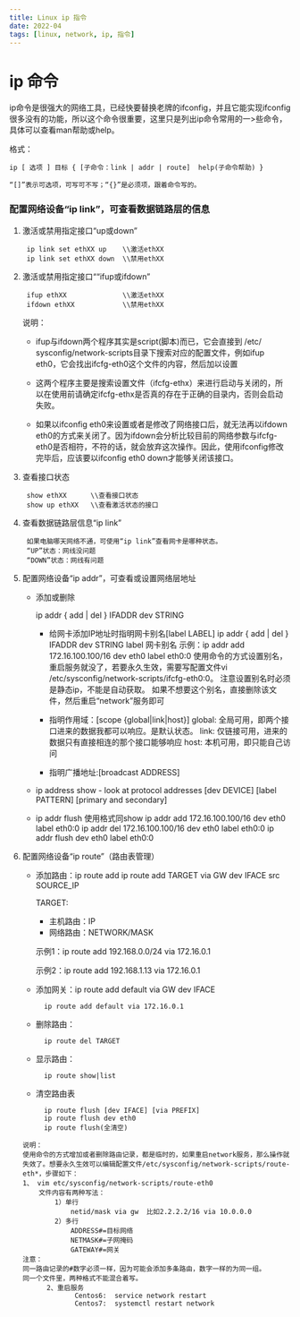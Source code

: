 ```yaml
---
title: Linux ip 指令
date: 2022-04
tags: [linux, network, ip, 指令]
---
```


# ip 命令

ip命令是很强大的网络工具，已经快要替换老牌的ifconfig，并且它能实现ifconfig很多没有的功能，所以这个命令很重要，这里只是列出ip命令常用的一>些命令，具体可以查看man帮助或help。

格式：

    ip [ 选项 ] 目标 { [子命令：link | addr | route]  help(子命令帮助) }
    
    “[]”表示可选项，可写可不写；“{}”是必须项，跟着命令写的。

### 配置网络设备“ip link”，可查看数据链路层的信息
   
1. 激活或禁用指定接口“up或down”
   
        ip link set ethXX up    \\激活ethXX
        ip link set ethXX down  \\禁用ethXX
    
2. 激活或禁用指定接口““ifup或ifdown”
   
        ifup ethXX              \\激活ethXX
        ifdown ethXX            \\禁用ethXX
        
    说明：
          
    * ifup与ifdown两个程序其实是script(脚本)而已，它会直接到 /etc/ sysconfig/network-scripts目录下搜索对应的配置文件，例如ifup eth0，它会找出ifcfg-eth0这个文件的内容，然后加以设置
        
    * 这两个程序主要是搜索设置文件（ifcfg-ethx）来进行启动与关闭的，所以在使用前请确定ifcfg-ethx是否真的存在于正确的目录内，否则会启动失败。
        
    * 如果以ifconfig eth0来设置或者是修改了网络接口后，就无法再以ifdown eth0的方式来关闭了。因为ifdown会分析比较目前的网络参数与ifcfg-eth0是否相符，不符的话，就会放弃这次操作。因此，使用ifconfig修改完毕后，应该要以ifconfig eth0 down才能够关闭该接口。
    
3. 查看接口状态
   
        show ethXX      \\查看接口状态
        show up ethXX   \\查看激活状态的接口
    
4. 查看数据链路层信息“ip link”
   
        如果电脑哪天网络不通，可使用“ip link”查看网卡是哪种状态。
        “UP”状态：网线没问题
        “DOWN”状态：网线有问题

5. 配置网络设备“ip addr”，可查看或设置网络层地址
    - 添加或删除
        
        ip addr { add | del } IFADDR dev STRING
        
        * 给网卡添加IP地址时指明网卡别名[label LABEL]
        ip addr { add | del } IFADDR dev STRING label 网卡别名
        示例：ip addr add 172.16.100.100/16 dev eth0 label eth0:0
            使用命令的方式设置别名，重启服务就没了，若要永久生效，需要写配置文件vi /etc/sysconfig/network-scripts/ifcfg-eth0:0。
        注意设置别名时必须是静态ip，不能是自动获取。
        如果不想要这个别名，直接删除该文件，然后重启“network”服务即可
        
        * 指明作用域：[scope {global|link|host}]
        global: 全局可用，即两个接口进来的数据我都可以响应。是默认状态。
        link: 仅链接可用，进来的数据只有直接相连的那个接口能够响应
        host: 本机可用，即只能自己访问
        
        * 指明广播地址:[broadcast ADDRESS]
    
    - ip address show - look at protocol addresses
        [dev DEVICE]
        [label PATTERN]
        [primary and secondary]
    
    - ip addr flush 使用格式同show
        ip addr add 172.16.100.100/16 dev eth0 label eth0:0
        ip addr del 172.16.100.100/16 dev eth0 label eth0:0
        ip addr flush dev eth0 label eth0:0

6. 配置网络设备“ip route”（路由表管理）
    
    - 添加路由：ip route add
        ip route add TARGET via GW dev IFACE src SOURCE_IP
        
        TARGET:
        - 主机路由：IP
        - 网络路由：NETWORK/MASK

        示例1：ip route add 192.168.0.0/24 via 172.16.0.1

        示例2：ip route add 192.168.1.13 via 172.16.0.1
    
    - 添加网关：ip route add default via GW dev IFACE

            ip route add default via 172.16.0.1
    
    - 删除路由：

            ip route del TARGET
    
    - 显示路由：

            ip route show|list
    
    - 清空路由表
            
            ip route flush [dev IFACE] [via PREFIX]
            ip route flush dev eth0
            ip route flush(全清空)

    ```
    说明：
    使用命令的方式增加或者删除路由记录，都是临时的，如果重启network服务，那么操作就失效了。想要永久生效可以编辑配置文件/etc/sysconfig/network-scripts/route-eth*，步骤如下：
    1、 vim etc/sysconfig/network-scripts/route-eth0
        文件内容有两种写法：
            1）单行
                netid/mask via gw  比如2.2.2.2/16 via 10.0.0.0
            2）多行
                ADDRESS#=目标网络
                NETMASK#=子网掩码
                GATEWAY#=网关
    注意：
    同一路由记录的#数字必须一样，因为可能会添加多条路由，数字一样的为同一组。
    同一个文件里，两种格式不能混合着写。
          2、重启服务
                 Centos6:  service network restart
                 Centos7:  systemctl restart network 
    ```
